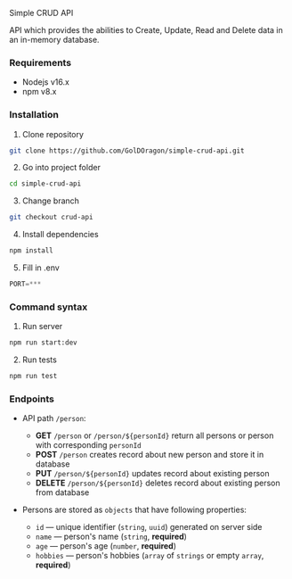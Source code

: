 Simple CRUD API

API which provides the abilities to Create, Update, Read and Delete data in an in-memory database.

### Requirements

- Nodejs v16.x
- npm v8.x

### Installation

1. Clone repository

```bash
git clone https://github.com/GolDOragon/simple-crud-api.git
```

2. Go into project folder

```bash
cd simple-crud-api
```

3. Change branch

```bash
git checkout crud-api
```

4. Install dependencies

```bash
npm install
```

5. Fill in .env

```js
PORT=***
```

### Command syntax

1. Run server

```bash
npm run start:dev
```

2. Run tests

```bash
npm run test
```

### Endpoints

- API path `/person`:

  - **GET** `/person` or `/person/${personId}` return all persons or person with corresponding `personId`
  - **POST** `/person` creates record about new person and store it in database
  - **PUT** `/person/${personId}` updates record about existing person
  - **DELETE** `/person/${personId}` deletes record about existing person from database

- Persons are stored as `objects` that have following properties:
  - `id` — unique identifier (`string`, `uuid`) generated on server side
  - `name` — person's name (`string`, **required**)
  - `age` — person's age (`number`, **required**)
  - `hobbies` — person's hobbies (`array` of `strings` or empty `array`, **required**)
